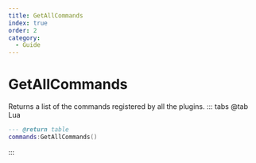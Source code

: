 ```yaml
---
title: GetAllCommands
index: true
order: 2
category:
  - Guide
---
```


# GetAllCommands
Returns a list of the commands registered by all the plugins.
::: tabs
@tab Lua
```lua
--- @return table
commands:GetAllCommands()
```

:::